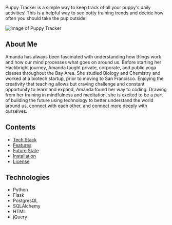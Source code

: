 Puppy Tracker is a simple way to keep track of all your puppy's daily activities! This is a helpful way to see potty training trends and decide how often you should take the pup outside!

![Image of Puppy Tracker](https://photos.google.com/search/_tra_/photo/AF1QipPB6dLRp5rpnk5OqBQsf3cmfo1YgUxZlDKmxK1x)

## About Me

Amanda has always been fascinated with understanding how things work
and how our mind processes what goes on around us. Before starting her
Hackbright journey, Amanda taught private, corporate, and public yoga classes
throughout the Bay Area. She studied Biology and Chemistry and worked at a
biotech startup, prior to moving to San Francisco. Enjoying the creativity that
teaching allows but craving challenge and constant opportunity to learn and
expand, Amanda found her way to coding. Drawing from her training in mindfulness
and meditation, she is excited to be a part of building the future using
technology to better understand the world around us, connect with each other,
and connect more deeply with ourselves.

## Contents

- [Tech Stack](#tech-stack)
- [Features](#features)
- [Future State](#future)
- [Installation](#installation)
- [License](#license)

## <a name="tech-stack"></a>Technologies

- Python
- Flask
- PostgresQL
- SQLAlchemy
- HTML
- jQuery
